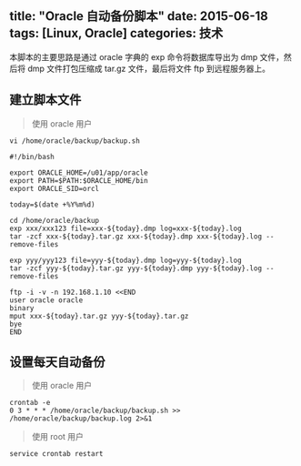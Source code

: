 title: "Oracle 自动备份脚本"
date: 2015-06-18
tags: [Linux, Oracle]
categories: 技术
---

本脚本的主要思路是通过 oracle 字典的 exp 命令将数据库导出为 dmp 文件，然后将 dmp 文件打包压缩成 tar.gz 文件，最后将文件 ftp 到远程服务器上。

## 建立脚本文件<!--more-->

> 使用 oracle 用户

``` shell
vi /home/oracle/backup/backup.sh

#!/bin/bash

export ORACLE_HOME=/u01/app/oracle
export PATH=$PATH:$ORACLE_HOME/bin
export ORACLE_SID=orcl

today=$(date +%Y%m%d)

cd /home/oracle/backup
exp xxx/xxx123 file=xxx-${today}.dmp log=xxx-${today}.log
tar -zcf xxx-${today}.tar.gz xxx-${today}.dmp xxx-${today}.log --remove-files

exp yyy/yyy123 file=yyy-${today}.dmp log=yyy-${today}.log
tar -zcf yyy-${today}.tar.gz yyy-${today}.dmp yyy-${today}.log --remove-files

ftp -i -v -n 192.168.1.10 <<END
user oracle oracle
binary
mput xxx-${today}.tar.gz yyy-${today}.tar.gz
bye
END
```

## 设置每天自动备份

> 使用 oracle 用户

``` shell
crontab -e
0 3 * * * /home/oracle/backup/backup.sh >> /home/oracle/backup/backup.log 2>&1
```

> 使用 root 用户

``` shell
service crontab restart
```

